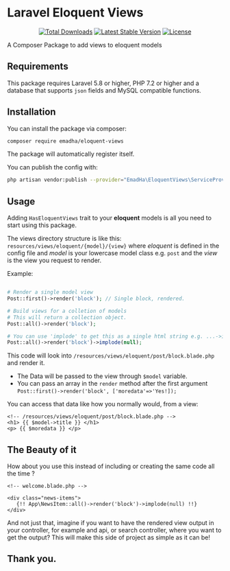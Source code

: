 # Laravel Eloquent Views 
<p align="center">
<a href="https://packagist.org/packages/laravel/framework"><img src="https://poser.pugx.org/laravel/framework/d/total.svg" alt="Total Downloads"></a>
<a href="https://packagist.org/packages/laravel/framework"><img src="https://poser.pugx.org/laravel/framework/v/stable.svg" alt="Latest Stable Version"></a>
<a href="https://packagist.org/packages/laravel/framework"><img src="https://poser.pugx.org/laravel/framework/license.svg" alt="License"></a>
</p>
A Composer Package to add views to eloquent models

## Requirements

This package requires Laravel 5.8 or higher, PHP 7.2 or higher and a database that supports `json` fields and MySQL compatible functions.

## Installation

You can install the package via composer:

``` bash
composer require emadha/eloquent-views
```

The package will automatically register itself.

You can publish the config with:

``` bash
php artisan vendor:publish --provider="EmadHa\EloquentViews\ServiceProvider" --tag="config"
```

## Usage
Adding `HasEloquentViews` trait to your **eloquent** models is all you need to start using this package.

The views directory structure is like this: `resources/views/eloquent/{model}/{view}` where *eloquent* is defined in the config file and *model* is your lowercase model class e.g. `post` and the *view* is the view you request to render.

Example:

```php

# Render a single model view
Post::first()->render('block'); // Single block, rendered.

# Build views for a colletion of models
# This will return a collection object.
Post::all()->render('block');

# You can use 'implode' to get this as a single html string e.g. ...->implode(null);
Post::all()->render('block')->implode(null);
```
This code will look into `/resources/views/eloquent/post/block.blade.php` and render it.

- The Data will be passed to the view through `$model` variable.
- You can pass an array in the `render` method after the first argument `Post::first()->render('block', ['moredata'=>'Yes!]);`

You can access that data like how you normally would, from a view:

```blade
<!-- /resources/views/eloquent/post/block.blade.php -->
<h1> {{ $model->title }} </h1>
<p> {{ $moredata }} </p>
``` 


## The Beauty of it

How about you use this instead of including or creating the same code all the time ?
```blade
<!-- welcome.blade.php -->

<div class="news-items">
   {!! App\NewsItem::all()->render('block')->implode(null) !!}
</div>
```

And not just that, imagine if you want to have the rendered view output in your controller, for example and api, or search controller, where you want to get the output? This will make this side of project as simple as it can be!

## Thank you. 
